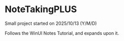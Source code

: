 # NoteTakingPLUS
Small project started on 2025/10/13 (Y/M/D)

Follows the WinUI Notes Tutorial, and expands upon it.
